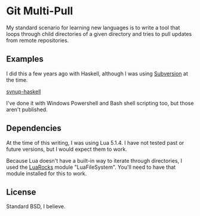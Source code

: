 Git Multi-Pull
==============

My standard scenario for learning new languages is to write a tool that
loops through child directories of a given directory and tries to pull
updates from remote repositories.

Examples
--------

I did this a few years ago with Haskell, although I was using [Subversion](http://subversion.apache.org/)
at the time.

[svnup-haskell](https://github.com/kevwil/svnup-haskell)

I've done it with Windows Powershell and Bash shell scripting too, but those aren't published.

Dependencies
------------

At the time of this writing, I was using Lua 5.1.4. I have not tested past or future versions,
but I would expect them to work.

Because Lua doesn't have a built-in way to iterate through directories, I used the
[LuaRocks](http://luarocks.org/) module "LuaFileSystem". You'll need to have that module
installed for this to work.

License
-------

Standard BSD, I believe.

